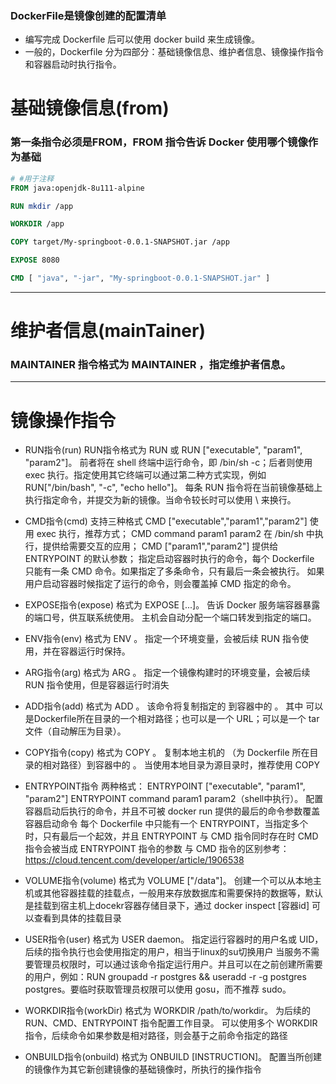 ### DockerFile是镜像创建的配置清单
- 编写完成 Dockerfile 后可以使用 docker build 来生成镜像。
- 一般的，Dockerfile 分为四部分：基础镜像信息、维护者信息、镜像操作指令和容器启动时执行指令。

# 基础镜像信息(from)
### 第一条指令必须是FROM，FROM 指令告诉 Docker 使用哪个镜像作为基础
~~~DockerFile
# #用于注释
FROM java:openjdk-8u111-alpine

RUN mkdir /app

WORKDIR /app

COPY target/My-springboot-0.0.1-SNAPSHOT.jar /app

EXPOSE 8080

CMD [ "java", "-jar", "My-springboot-0.0.1-SNAPSHOT.jar" ]
~~~
--- 

# 维护者信息(mainTainer)
### MAINTAINER 指令格式为 MAINTAINER <name>，指定维护者信息。

---
# 镜像操作指令

 - RUN指令(run)
   RUN指令格式为 RUN <command> 或 RUN ["executable", "param1", "param2"]。
   前者将在 shell 终端中运行命令，即 /bin/sh -c；后者则使用 exec 执行。指定使用其它终端可以通过第二种方式实现，例如 RUN["/bin/bash", "-c", "echo hello"]。
   每条 RUN 指令将在当前镜像基础上执行指定命令，并提交为新的镜像。当命令较长时可以使用 \ 来换行。
 - CMD指令(cmd)
   支持三种格式
   CMD ["executable","param1","param2"] 使用 exec 执行，推荐方式；
   CMD command param1 param2 在 /bin/sh 中执行，提供给需要交互的应用；
   CMD ["param1","param2"] 提供给 ENTRYPOINT 的默认参数；
   指定启动容器时执行的命令，每个 Dockerfile 只能有一条 CMD 命令。如果指定了多条命令，只有最后一条会被执行。
   如果用户启动容器时候指定了运行的命令，则会覆盖掉 CMD 指定的命令。
 - EXPOSE指令(expose)
   格式为 EXPOSE <port> [<port>...]。
   告诉 Docker 服务端容器暴露的端口号，供互联系统使用。
   主机会自动分配一个端口转发到指定的端口。
 - ENV指令(env)
   格式为 ENV <key> <value>。 指定一个环境变量，会被后续 RUN 指令使用，并在容器运行时保持。
 - ARG指令(arg)
   格式为 ARG <key> <value>。 指定一个镜像构建时的环境变量，会被后续 RUN 指令使用，但是容器运行时消失
 - ADD指令(add)
   格式为 ADD <src> <dest>。
   该命令将复制指定的 <src> 到容器中的 <dest>。 其中 <src> 可以是Dockerfile所在目录的一个相对路径；也可以是一个 URL；可以是一个 tar 文件（自动解压为目录）。
 - COPY指令(copy)
   格式为 COPY <src> <dest>。
   复制本地主机的 <src>（为 Dockerfile 所在目录的相对路径）到容器中的 <dest>。
   当使用本地目录为源目录时，推荐使用 COPY
 - ENTRYPOINT指令
   两种格式：
   ENTRYPOINT ["executable", "param1", "param2"]
   ENTRYPOINT command param1 param2（shell中执行）。
   配置容器启动后执行的命令，并且不可被 docker run 提供的最后的命令参数覆盖容器启动命令
   每个 Dockerfile 中只能有一个 ENTRYPOINT，当指定多个时，只有最后一个起效，并且 ENTRYPOINT 与 CMD 指令同时存在时 CMD 指令会被当成 ENTRYPOINT 指令的参数
   与 CMD 指令的区别参考：https://cloud.tencent.com/developer/article/1906538
 - VOLUME指令(volume)
   格式为 VOLUME ["/data"]。
   创建一个可以从本地主机或其他容器挂载的挂载点，一般用来存放数据库和需要保持的数据等，默认是挂载到宿主机上docekr容器存储目录下，通过 docker inspect [容器id] 可以查看到具体的挂载目录
 - USER指令(user)
    格式为 USER daemon。
    指定运行容器时的用户名或 UID，后续的指令执行也会使用指定的用户，相当于linux的su切换用户
    当服务不需要管理员权限时，可以通过该命令指定运行用户。并且可以在之前创建所需要的用户，例如：RUN groupadd -r postgres && useradd -r -g postgres postgres。要临时获取管理员权限可以使用 gosu，而不推荐 sudo。

 - WORKDIR指令(workDir)
    格式为 WORKDIR /path/to/workdir。
    为后续的 RUN、CMD、ENTRYPOINT 指令配置工作目录。
    可以使用多个 WORKDIR 指令，后续命令如果参数是相对路径，则会基于之前命令指定的路径 

 - ONBUILD指令(onbuild)
    格式为 ONBUILD [INSTRUCTION]。
    配置当所创建的镜像作为其它新创建镜像的基础镜像时，所执行的操作指令

